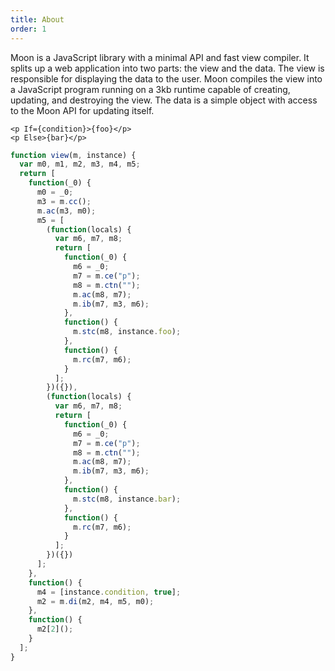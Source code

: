 ```yaml
---
title: About
order: 1
---
```


Moon is a JavaScript library with a minimal API and fast view compiler. It splits up a web application into two parts: the view and the data. The view is responsible for displaying the data to the user. Moon compiles the view into a JavaScript program running on a 3kb runtime capable of creating, updating, and destroying the view. The data is a simple object with access to the Moon API for updating itself.

```mvl
<p If={condition}>{foo}</p>
<p Else>{bar}</p>
```

```js
function view(m, instance) {
  var m0, m1, m2, m3, m4, m5;
  return [
    function(_0) {
      m0 = _0;
      m3 = m.cc();
      m.ac(m3, m0);
      m5 = [
        (function(locals) {
          var m6, m7, m8;
          return [
            function(_0) {
              m6 = _0;
              m7 = m.ce("p");
              m8 = m.ctn("");
              m.ac(m8, m7);
              m.ib(m7, m3, m6);
            },
            function() {
              m.stc(m8, instance.foo);
            },
            function() {
              m.rc(m7, m6);
            }
          ];
        })({}),
        (function(locals) {
          var m6, m7, m8;
          return [
            function(_0) {
              m6 = _0;
              m7 = m.ce("p");
              m8 = m.ctn("");
              m.ac(m8, m7);
              m.ib(m7, m3, m6);
            },
            function() {
              m.stc(m8, instance.bar);
            },
            function() {
              m.rc(m7, m6);
            }
          ];
        })({})
      ];
    },
    function() {
      m4 = [instance.condition, true];
      m2 = m.di(m2, m4, m5, m0);
    },
    function() {
      m2[2]();
    }
  ];
}
```
